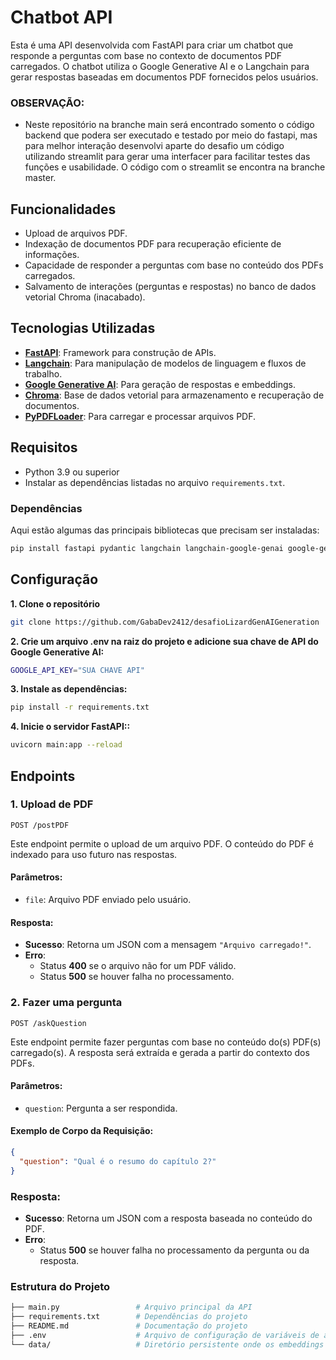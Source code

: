 # Chatbot API

Esta é uma API desenvolvida com FastAPI para criar um chatbot que responde a perguntas com base no contexto de documentos PDF carregados. O chatbot utiliza o Google Generative AI e o Langchain para gerar respostas baseadas em documentos PDF fornecidos pelos usuários.

### OBSERVAÇÃO:
- Neste repositório na branche main será encontrado somento o código backend que podera ser executado e testado por meio do fastapi, mas para melhor interação desenvolvi aparte do desafio um código utilizando streamlit para gerar uma interfacer para facilitar testes das funções e usabilidade. O código com o streamlit se encontra na branche master.

## Funcionalidades

- Upload de arquivos PDF.
- Indexação de documentos PDF para recuperação eficiente de informações.
- Capacidade de responder a perguntas com base no conteúdo dos PDFs carregados.
- Salvamento de interações (perguntas e respostas) no banco de dados vetorial Chroma (inacabado).

## Tecnologias Utilizadas

- **[FastAPI](https://fastapi.tiangolo.com/)**: Framework para construção de APIs.
- **[Langchain](https://langchain.com/)**: Para manipulação de modelos de linguagem e fluxos de trabalho.
- **[Google Generative AI](https://developers.generativeai.google/)**: Para geração de respostas e embeddings.
- **[Chroma](https://docs.trychroma.com/)**: Base de dados vetorial para armazenamento e recuperação de documentos.
- **[PyPDFLoader](https://python.langchain.com/docs/modules/data_connection/document_loaders/integrations/pdf)**: Para carregar e processar arquivos PDF.

## Requisitos

- Python 3.9 ou superior
- Instalar as dependências listadas no arquivo `requirements.txt`.

### Dependências

Aqui estão algumas das principais bibliotecas que precisam ser instaladas:

```bash
pip install fastapi pydantic langchain langchain-google-genai google-generativeai chromadb python-dotenv
```

## Configuração

**1. Clone o repositório**
```bash
git clone https://github.com/GabaDev2412/desafioLizardGenAIGeneration
```

**2. Crie um arquivo .env na raiz do projeto e adicione sua chave de API do Google Generative AI:**
```bash
GOOGLE_API_KEY="SUA CHAVE API"
```

**3. Instale as dependências:**
```bash
pip install -r requirements.txt
```

**4. Inicie o servidor FastAPI::**
```bash
uvicorn main:app --reload
```

## Endpoints

### 1. Upload de PDF
`POST /postPDF`

Este endpoint permite o upload de um arquivo PDF. O conteúdo do PDF é indexado para uso futuro nas respostas.

#### Parâmetros:
- `file`: Arquivo PDF enviado pelo usuário.

#### Resposta:
- **Sucesso**: Retorna um JSON com a mensagem `"Arquivo carregado!"`.
- **Erro**:
  - Status **400** se o arquivo não for um PDF válido.
  - Status **500** se houver falha no processamento.

### 2. Fazer uma pergunta
`POST /askQuestion`

Este endpoint permite fazer perguntas com base no conteúdo do(s) PDF(s) carregado(s). A resposta será extraída e gerada a partir do contexto dos PDFs.

#### Parâmetros:
- `question`: Pergunta a ser respondida.

#### Exemplo de Corpo da Requisição:
```json
{
  "question": "Qual é o resumo do capítulo 2?"
}
```

### Resposta:
- **Sucesso**: Retorna um JSON com a resposta baseada no conteúdo do PDF.
- **Erro**:
  - Status **500** se houver falha no processamento da pergunta ou da resposta.

### Estrutura do Projeto
```bash
├── main.py                 # Arquivo principal da API
├── requirements.txt        # Dependências do projeto
├── README.md               # Documentação do projeto
├── .env                    # Arquivo de configuração de variáveis de ambiente
└── data/                   # Diretório persistente onde os embeddings vetoriais são armazenados
```
